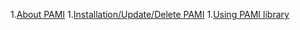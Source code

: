 1.[About PAMI](index.html)
1.[Installation/Update/Delete PAMI](installation.html)
1.[Using PAMI library](utilization.html)